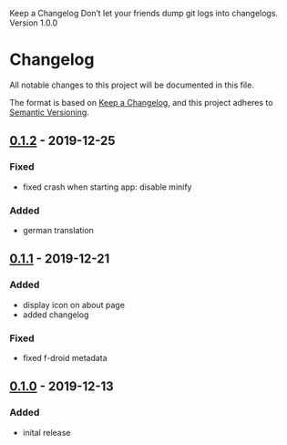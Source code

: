 
Keep a Changelog
Don’t let your friends dump git logs into changelogs.
Version 1.0.0

# Changelog
All notable changes to this project will be documented in this file.

The format is based on [Keep a Changelog](https://keepachangelog.com/en/1.0.0/),
and this project adheres to [Semantic Versioning](https://semver.org/spec/v2.0.0.html).

## [0.1.2] - 2019-12-25
### Fixed
- fixed crash when starting app: disable minify

### Added
- german translation

## [0.1.1] - 2019-12-21
### Added
- display icon on about page
- added changelog

### Fixed
- fixed f-droid metadata

## [0.1.0] - 2019-12-13
### Added
- inital release

[Unreleased]: https://codeberg.org/getdisconnected/LibreIpsum/src/branch/master
[0.1.2]: https://codeberg.org/getdisconnected/LibreIpsum/src/tag/v0.1.2
[0.1.1]: https://codeberg.org/getdisconnected/LibreIpsum/src/tag/v0.1.1
[0.1.0]: https://codeberg.org/getdisconnected/LibreIpsum/src/tag/v0.1.0
